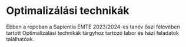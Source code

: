 # Optimalizálási technikák

Ebben a repoban a Sapientia EMTE 2023/2024-es tanév őszi félévében tartott Optimalizálási technikák tárgyhoz tartozó labor és házi feladatok találhatóak.
